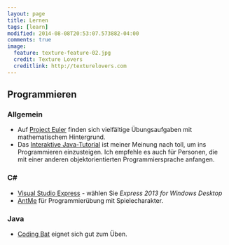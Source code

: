```yaml
---
layout: page
title: Lernen
tags: [learn]
modified: 2014-08-08T20:53:07.573882-04:00
comments: true
image:
  feature: texture-feature-02.jpg
  credit: Texture Lovers
  creditlink: http://texturelovers.com
---
```


## Programmieren

### Allgemein
* Auf [Project Euler](http://projecteuler.net) finden sich vielfältige Übungsaufgaben mit mathematischem Hintergrund.
* Das [Interaktive Java-Tutorial](http://www.gailer-net.de/tutorials/java/) ist meiner Meinung nach toll, um ins Programmieren einzusteigen. Ich empfehle es auch für Personen, die mit einer anderen objektorientierten Programmiersprache anfangen.

### C#
* [Visual Studio Express](http://microsoft.com/germany/express) - wählen Sie *Express 2013 for Windows Desktop*
* [AntMe](http://antme.net/) für Programmierübung mit Spielecharakter.

### Java
*  [Coding Bat](http://codingbat.com) eignet sich gut zum Üben.

